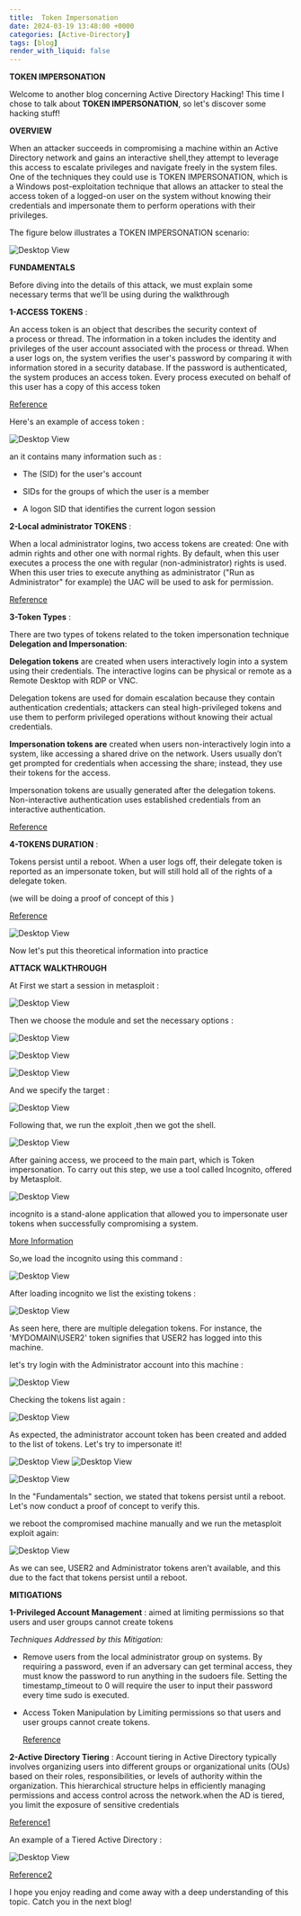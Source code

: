 ```yaml
---
title:  Token Impersonation
date: 2024-03-19 13:48:00 +0000
categories: [Active-Directory]
tags: [blog]
render_with_liquid: false
---
```

 **TOKEN IMPERSONATION**

 Welcome to another blog concerning Active Directory Hacking! This time I chose to talk about **TOKEN IMPERSONATION**, so let's discover some hacking stuff!
 
**OVERVIEW**

When an attacker succeeds in compromising a machine within an Active Directory network and gains an interactive shell,they attempt to leverage this access to escalate privileges and navigate freely in the system files. One of the techniques they could use is TOKEN IMPERSONATION, which is a Windows post-exploitation technique that allows an attacker to steal the access token of a logged-on user on the system without knowing their credentials and impersonate them to perform operations with their privileges.

The figure below illustrates a TOKEN IMPERSONATION scenario:

![Desktop View](/media/token_imper.png)


**FUNDAMENTALS**

Before diving into the details of this attack, we must explain some necessary terms that we'll be using during the walkthrough

**1-ACCESS TOKENS** : 

An access token is an object that describes the security context of a process or thread. The information in a token includes the identity and privileges of the user account associated with the process or thread. When a user logs on, the system verifies the user's password by comparing it with information stored in a security database. If the password is authenticated, the system produces an access token. Every process executed on behalf of this user has a copy of this access token

  [Reference](https://learn.microsoft.com/en-us/windows/win32/secauthz/access-tokens)

Here's an example of access token :


 ![Desktop View](/media/acces_token.png)

an it contains many information such as :

- The (SID) for the user's account
- SIDs for the groups of which the user is a member

- A logon SID that identifies the current logon session



**2-Local administrator TOKENS** :

When a local administrator logins, two access tokens are created: One with admin rights and other one with normal rights. By default, when this user executes a process the one with regular (non-administrator) rights is used. When this user tries to execute anything as administrator ("Run as Administrator" for example) the UAC will be used to ask for permission.

  [Reference](https://book.hacktricks.xyz/windows-hardening/windows-local-privilege-escalation/access-tokens)



**3-Token Types** :

There are two types of tokens related to the token impersonation technique  **Delegation and Impersonation**:

**Delegation tokens** are created when users interactively login into a system using their credentials. The interactive logins can be physical or remote as a Remote Desktop with RDP or VNC.

Delegation tokens are used for domain escalation because they contain authentication credentials; attackers can steal high-privileged tokens and use them to perform privileged operations without knowing their actual credentials.

**Impersonation tokens are** created when users non-interactively login into a system, like accessing a shared drive on the network. Users usually don’t get prompted for credentials when accessing the share; instead, they use their tokens for the access.

Impersonation tokens are usually generated after the delegation tokens. Non-interactive authentication uses established credentials from an interactive authentication.

 [Reference](https://medium.com/r3d-buck3t/domain-escalation-with-token-impersonation-bc577db55a0f)


**4-TOKENS DURATION** :

Tokens persist until a reboot. When a user logs off, their delegate token is reported as an impersonate token, but will still hold all of the rights of a delegate token.

(we will be doing a proof of concept of this )

 [Reference](https://www.offsec.com/metasploit-unleashed/fun-incognito/#:~:text=There%20are%20two%20types%20of,or%20a%20domain%20logon%20script)



 ![Desktop View](/media/too-much-information-maurice.gif)



Now let's put this theoretical information into practice


**ATTACK WALKTHROUGH**

At First we start a session in metasploit :

 ![Desktop View](/media/mfsconsole_impers.png)


Then we choose the module and set the necessary options :

![Desktop View](/media/module.png)
   
![Desktop View](/media/options.png)

![Desktop View](/media/payload.png)

And we specify the target :

![Desktop View](/media/targer.png)

Following that, we run the exploit ,then we got the shell.

![Desktop View](/media/got%20shell.png)

After gaining access, we proceed to the main part, which is Token impersonation. To carry out this step, we  use a tool called Incognito, offered by Metasploit.

![Desktop View](/media/spy-incognito.gif)

incognito is a stand-alone application that allowed you to impersonate user tokens when successfully compromising a system.

[More Information](https://www.offsec.com/metasploit-unleashed/fun-incognito/#:~:text=Incognito%20was%20originally%20a%20stand,via%20Luke%20Jennings%20original%20paper)

So,we load the incognito using this command :

![Desktop View](/media/incognito.png)

After loading incognito we list the existing tokens :

![Desktop View](/media/tokenslist.png)


As seen here, there are multiple delegation tokens. For instance, the 'MYDOMAIN\USER2' token signifies that USER2 has logged into this machine.

let's try login with the Administrator account into this machine :

![Desktop View](/media/adminlogin.png)


 Checking the tokens list again :

 ![Desktop View](/media/relisttokens.png)

As expected, the administrator account token has been created and added to the list of tokens. Let's try to impersonate it!

  ![Desktop View](/media/impersonate.png)
   ![Desktop View](/media/getuidadmin.png)


![Desktop View](/media/kangaroo-jack-jackie-legs.gif)


In the "Fundamentals" section, we stated that tokens persist until a reboot. Let's now conduct a proof of concept to verify this.

we reboot the compromised machine manually and we run the metasploit exploit again:

![Desktop View](/media/afterreboot.png)

As we can see, USER2 and Administrator tokens aren’t available, and this due to the fact that tokens persist until a reboot.


**MITIGATIONS**

**1-Privileged Account Management** : aimed at  limiting permissions so that users and user groups cannot create tokens

*Techniques Addressed by this Mitigation:*

- Remove users from the local administrator group on systems.
By requiring a password, even if an adversary can get terminal access, they must know the password to run anything in the sudoers file. Setting the timestamp_timeout to 0 will require the user to input their password every time sudo is executed.

- Access Token Manipulation by Limiting  permissions so that users and user groups cannot create tokens.

  [Reference](https://attack.mitre.org/mitigations/M1026/)





**2-Active Directory Tiering** :
Account tiering in Active Directory typically involves organizing users into different groups or organizational units (OUs) based on their roles, responsibilities, or levels of authority within the organization. This hierarchical structure helps in efficiently managing permissions and access control across the network.when the AD is tiered, you limit the exposure of sensitive credentials

[Reference1](https://learn.microsoft.com/en-us/microsoft-identity-manager/pam/tier-model-for-partitioning-administrative-privileges)


An example of a Tiered Active Directory :

![Desktop View](/media/tierd.png)

[Reference2](https://files.truesec.com/hubfs/PDF/Service-Descriptions/Service-Overview-AD-Tiering-Implementation.pdf)




I hope you enjoy reading and come away with a deep understanding of this topic. Catch you in the next blog!







